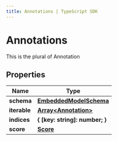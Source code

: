```yaml
---
title: Annotations | TypeScript SDK
---
```



# Annotations

This is the plural of Annotation

## Properties

Name | Type
------------ | -------------
**schema** | [**EmbeddedModelSchema**](EmbeddedModelSchema)
**iterable** | [**Array&lt;Annotation&gt;**](Annotation)
**indices** | **\{ [key: string]: number; \}**
**score** | [**Score**](Score)


